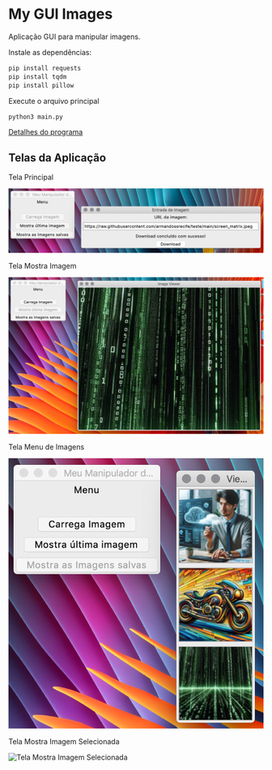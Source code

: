 # My GUI Images

Aplicação GUI para manipular imagens.

Instale as dependências:

```bash
pip install requests
pip install tqdm
pip install pillow
```

Execute o arquivo principal

```bash
python3 main.py
```

[Detalhes do programa](https://github.com/armandossrecife/my_gui_images/blob/main/detalhes.md)

## Telas da Aplicação

Tela Principal

![Tela Principal](https://github.com/armandossrecife/my_gui_images/blob/main/docs/T1-Download-Imagem.png "Faz download de imagem")

Tela Mostra Imagem

![Tela Mostra Imagem](https://github.com/armandossrecife/my_gui_images/blob/main/docs/T2-Mostra-Imagem.png "Mostra Imagem")

Tela Menu de Imagens 

![Tela Mostra Botões de Imagens](https://github.com/armandossrecife/my_gui_images/blob/main/docs/T3-Menu-Mostra-Imagens.png "Botões de Imagens")

Tela Mostra Imagem Selecionada

![Tela Mostra Imagem Selecionada](https://github.com/armandossrecife/my_gui_images/blob/main/docs/T4-Tela-Imagem-Selecionada.png "Imagem Selecionada")




